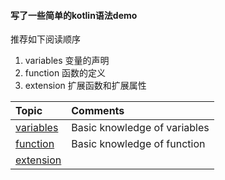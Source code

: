  #### 写了一些简单的kotlin语法demo
 推荐如下阅读顺序
 1. variables 变量的声明
 2. function 函数的定义
 3. extension 扩展函数和扩展属性
 
 | Topic | Comments |
 | :--- | :--- |
 | [variables](./src/variables) | Basic knowledge of variables |
 | [function](./src/function) | Basic knowledge of function |
 | [extension]() |  |

